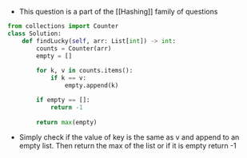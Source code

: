- This question is a part of the [[Hashing]] family of questions

```python
from collections import Counter
class Solution:
	def findLucky(self, arr: List[int]) -> int:
		counts = Counter(arr)
		empty = []
		
		for k, v in counts.items():
			if k == v:
				empty.append(k)

		if empty == []:
			return -1
		
		return max(empty)
```

- Simply check if the value of key is the same as v and append to an empty list. Then return the max of the list or if it is empty return -1 